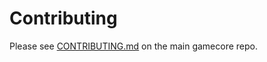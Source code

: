 # Contributing

Please see [CONTRIBUTING.md](https://github.com/gamecreditspay/gamecore/blob/master/CONTRIBUTING.md) on the main gamecore repo.
